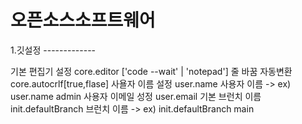 <h1>오픈소스소프트웨어</h1>
1.깃설정
-------------



기본 편집기 설정 core.editor ['code --wait' | 'notepad'] 
줄 바꿈 자동변환 core.autocrlf[true,flase]
사욜자 이름 설정 user.name 사용자 이름 -> ex) user.name admin
사용자 이메일 성정 user.email
기본 브런치 이름 init.defaultBranch 브런치 이름 -> ex) init.defaultBranch main
